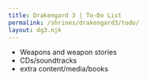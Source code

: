 ```yaml
---
title: Drakengard 3 | To-Do List
permalink: /shrines/drakengard3/todo/
layout: dg3.njk
---
```

- Weapons and weapon stories
- CDs/soundtracks
- extra content/media/books
